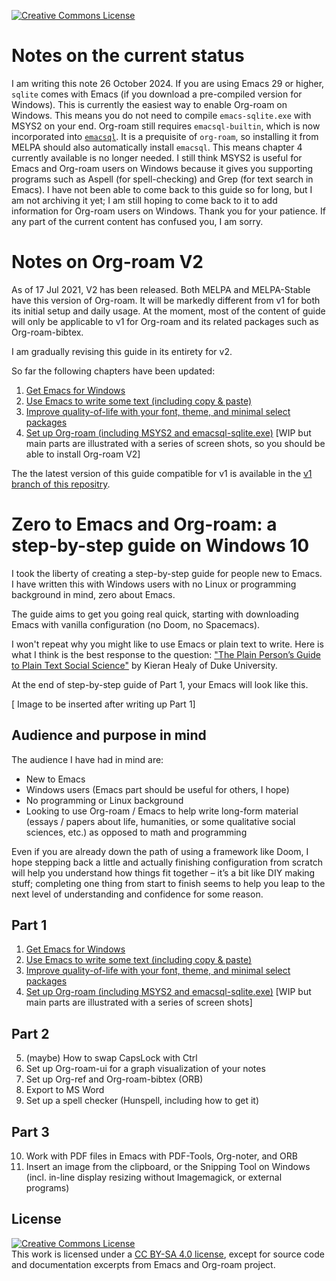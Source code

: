 <a rel="license" href="http://creativecommons.org/licenses/by-sa/4.0/"><img alt="Creative Commons License" style="border-width:0" src="https://i.creativecommons.org/l/by-sa/4.0/80x15.png" /></a>

# Notes on the current status

I am writing this note 26 October 2024. If you are using Emacs 29 or higher, `sqlite` comes with Emacs (if you download a pre-compiled version for Windows). This is currently the easiest way to enable Org-roam on Windows. This means you do not need to compile `emacs-sqlite.exe` with MSYS2 on your end. Org-roam still requires `emacsql-builtin`, which is now incorporated into [`emacsql`](https://melpa.org/#/emacsql). It is a prequisite of `org-roam`, so installing it from MELPA should also automatically install `emacsql`. This means chapter 4 currently available is no longer needed. I still think MSYS2 is useful for Emacs and Org-roam users on Windows because it gives you supporting programs such as Aspell (for spell-checking) and Grep (for text search in Emacs). I have not been able to come back to this guide so for long, but I am not archiving it yet; I am still hoping to come back to it to add information for Org-roam users on Windows. Thank you for your patience. If any part of the current content has confused you, I am sorry. 

# Notes on Org-roam V2

As of 17 Jul 2021, V2 has been released. Both MELPA and MELPA-Stable have this version of Org-roam. It will be markedly different from v1 for both its initial setup and daily usage. At the moment, most of the content of guide will only be applicable to v1 for Org-roam and its related packages such as Org-roam-bibtex.

I am gradually revising this guide in its entirety for v2.

So far the following chapters have been updated:

1. [Get Emacs for Windows](./10.Get-Emacs.md)
2. [Use Emacs to write some text (including copy & paste)](./20.Use-Emacs.md)
3. [Improve quality-of-life with your font, theme, and minimal select packages](./30.improve-emacs-qol.md)
4. [Set up Org-roam (including MSYS2 and emacsql-sqlite.exe)](./30.setup-org-roam.md) [WIP but main parts are illustrated with a series of screen shots, so you should be able to install Org-roam V2]

The the latest version of this guide compatible for v1 is available in the [v1 branch of this repositry](https://github.com/nobiot/Zero-to-Emacs-and-Org-roam/tree/v1).

# Zero to Emacs and Org-roam: a step-by-step guide on Windows 10

I took the liberty of creating a step-by-step guide for people new to Emacs. I have written this with Windows users with no Linux or programming background in mind, zero about Emacs.

The guide aims to get you going real quick, starting with downloading Emacs with vanilla configuration (no Doom, no Spacemacs).

I won't repeat why you might like to use Emacs or plain text to write. Here is what I think is the best response to the question: ["The Plain Person’s Guide to Plain Text Social Science"](https://plain-text.co/) by Kieran Healy of Duke University.

At the end of step-by-step guide of Part 1, your Emacs will look like this.

[ Image to be inserted after writing up Part 1] 

## Audience and purpose in mind

The audience I have had in mind are:

- New to Emacs
- Windows users (Emacs part should be useful for others, I hope)
- No programming or Linux background
- Looking to use Org-roam / Emacs to help write long-form material (essays / papers about life, humanities, or some qualitative social sciences, etc.) as opposed to math and programming

Even if you are already down the path of using a framework like Doom, I hope stepping back a little and actually finishing configuration from scratch will help you understand how things fit together – it’s a bit like DIY making stuff; completing one thing from start to finish seems to help you leap to the next level of understanding and confidence for some reason.

## Part 1

1. [Get Emacs for Windows](./10.Get-Emacs.md)
2. [Use Emacs to write some text (including copy & paste)](./20.Use-Emacs.md)
3. [Improve quality-of-life with your font, theme, and minimal select packages](./30.improve-emacs-qol.md)
4. [Set up Org-roam (including MSYS2 and emacsql-sqlite.exe)](./30.setup-org-roam.md) [WIP but main parts are illustrated with a series of screen shots]


## Part 2
5. (maybe) How to swap CapsLock with Ctrl
6. Set up Org-roam-ui for a graph visualization of your notes
7. Set up Org-ref and Org-roam-bibtex (ORB)
8. Export to MS Word
9. Set up a spell checker (Hunspell, including how to get it)

## Part 3
10. Work with PDF files in Emacs with PDF-Tools, Org-noter, and ORB
11. Insert an image from the clipboard, or the Snipping Tool on Windows (incl. in-line display resizing without Imagemagick, or external programs)

## License

<a rel="license" href="http://creativecommons.org/licenses/by-sa/4.0/"><img alt="Creative Commons License" style="border-width:0" src="https://i.creativecommons.org/l/by-sa/4.0/88x31.png" /></a><br />This work is licensed under a <a rel="license" href="http://creativecommons.org/licenses/by-sa/4.0/">CC BY-SA 4.0 license</a>, except for source code and documentation excerpts from Emacs and Org-roam project.
